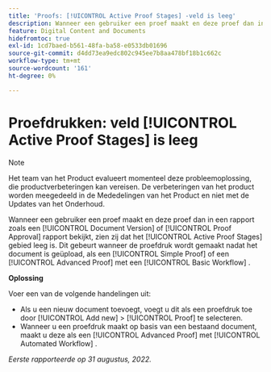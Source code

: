 ```yaml
---
title: 'Proofs: [!UICONTROL Active Proof Stages] -veld is leeg'
description: Wanneer een gebruiker een proef maakt en deze proef dan in een rapport zoals een [!UICONTROL Document Version] of [!UICONTROL Proof Approval] rapport bekijkt, zien zij dat het [!UICONTROL Active Proof Stages] gebied leeg is. Dit gebeurt wanneer de proefdruk wordt gemaakt nadat het document is geüpload, als een [!UICONTROL Simple Proof] of een [!UICONTROL Advanced Proof] met een [!UICONTROL Basic Workflow] .
feature: Digital Content and Documents
hidefromtoc: true
exl-id: 1cd7baed-b561-48fa-ba58-e0533db01696
source-git-commit: d4dd73ea9edc802c945ee7b8aa478bf18b1c662c
workflow-type: tm+mt
source-wordcount: '161'
ht-degree: 0%

---
```


# Proefdrukken: veld [!UICONTROL Active Proof Stages] is leeg

<!--Requested article. This Known Issue is on the TOC for both Workfront and Workfront Proof.-->

>[!NOTE]
>
>Het team van het Product evalueert momenteel deze probleemoplossing, die productverbeteringen kan vereisen. De verbeteringen van het product worden meegedeeld in de Mededelingen van het Product en niet met de Updates van het Onderhoud.

Wanneer een gebruiker een proef maakt en deze proef dan in een rapport zoals een [!UICONTROL Document Version] of [!UICONTROL Proof Approval] rapport bekijkt, zien zij dat het [!UICONTROL Active Proof Stages] gebied leeg is. Dit gebeurt wanneer de proefdruk wordt gemaakt nadat het document is geüpload, als een [!UICONTROL Simple Proof] of een [!UICONTROL Advanced Proof] met een [!UICONTROL Basic Workflow] .

**Oplossing**

Voer een van de volgende handelingen uit:

* Als u een nieuw document toevoegt, voegt u dit als een proefdruk toe door [!UICONTROL Add new] > [!UICONTROL Proof] te selecteren.
* Wanneer u een proefdruk maakt op basis van een bestaand document, maakt u deze als een [!UICONTROL Advanced Proof] met [!UICONTROL Automated Workflow] .

_Eerste rapporteerde op 31 augustus, 2022._
